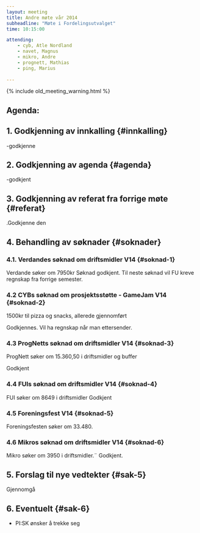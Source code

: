 ```yaml
---
layout: meeting
title: Andre møte vår 2014
subheadline: "Møte i Fordelingsutvalget"
time: 10:15:00

attending:
    - cyb, Atle Nordland
    - navet, Magnus
    - mikro, Andre
    - prognett, Mathias 
    - ping, Marius 
    
---
```



{% include old_meeting_warning.html %}

## Agenda: 
## 1. Godkjenning av innkalling {#innkalling}
-godkjenne
## 2. Godkjenning av agenda {#agenda}
-godkjent
## 3. Godkjenning av referat fra forrige møte {#referat}
.Godkjenne den

## 4. Behandling av søknader {#soknader}

### 4.1. Verdandes søknad om driftsmidler V14 {#soknad-1}
Verdande søker om 7950kr
Søknad godkjent. Til neste søknad vil FU kreve regnskap fra forrige semester.

### 4.2 CYBs søknad om prosjektsstøtte - GameJam V14 {#soknad-2}
1500kr til pizza og snacks, allerede gjennomført

Godkjennes. Vil ha regnskap når man ettersender.

### 4.3 ProgNetts søknad om driftsmidler V14  {#soknad-3}
ProgNett søker om 15.360,50 i driftsmidler og buffer

Godkjent

### 4.4 FUIs søknad om driftsmidler V14  {#soknad-4}

FUI søker om 8649 i driftsmidler
Godkjent

### 4.5 Foreningsfest V14  {#soknad-5}
Foreningsfesten søker om 33.480.


### 4.6 Mikros søknad om driftsmidler V14  {#soknad-6}
Mikro søker om 3950 i driftsmidler.¨
Godkjent. 

## 5. Forslag til nye vedtekter  {#sak-5}
Gjennomgå

## 6. Eventuelt  {#sak-6}
- PI:SK ønsker å trekke seg



